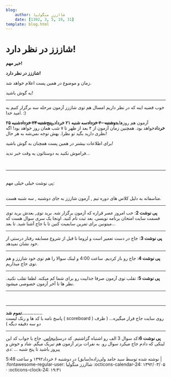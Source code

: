 ```yaml
---
blog:
    author: شااززز منگولیا
    date: [1392, 3, 5, 19, 31]
template: blog.html
---
```

# شاززز در نظر دارد!

<div class="cnt">
<strong>خبر مهم!</strong><p></p>
<p><strong>شاززز در نظر دارد!</strong></p>
<p>زمان و موضوع در همین پست اعلام خواهد شد.</p>
<p>به گوش باشید!</p>
<hr/>
<p>خوب قضیه اینه که در نظر داریم امسال هم توی شاززز آزمون مرحله سه برگزار کنیم به امید خدا. :)</p>
<p>آزمون هم روز‌های<strike><strong>دوشنبه ۲۰ خرداد</strong></strike><strong>سه شنبه ۲۱ خرداد</strong>و<strike><strong>پنج‌شنبه ۲۳ خرداد</strong></strike><strong>شنبه ۲۵ خرداد</strong>خواهد بود. همچنین زمان آزمون از ۴ بعد از ظهر تا ۷ شب همان روز خواهد بود! اگه نظری دارید بگید تو نظرا. بهش توجه نمی‌شه به هر حال!</p>
<p>برای اطلاعات بیشتر در همین پست همچنان به گوش باشید!</p>
<p>فراموش نکنید به دوستاتون یه وقت خبر ندید...</p>
<br/><hr/>
<br/>پی نوشت خیلی خیلی مهم:<br/><br/><p>متاسفانه به دلیل کلاس های دوره تیم , آزمون شاززز به جای دوشنبه , سه شنبه هست.</p>
<hr/>
<div>
<strong>پی نوشت 2</strong>: خب امروز عصر قراره که آزمون برگزار شه. برید توی, بعدش برید توی قسمت سایت امتحان برنامه نویسی. بعد ثبت نام کنید. اونجا یک سری سوال هست که میتونین برای تمرین سابمیت کنین تا با جاج آشنا شید. تا بعد...</div>
<hr/>
<p><strong>پی نوشت 3</strong>: جاج در دست تعمیر است و لزوما تا قبل از شروع مسابقه رفتار درستی از خود نشان نمیدهد.</p>
<hr/>
<div>
<strong>پی نوشت 4</strong>: جاج رو باز کردیم. ساعت 4:00 و لینک سوالا را هم توی خود شاززز و هم توی جاج میذاریم.<strong><br/></strong><hr/>
<strong>پی نوشت 5</strong>: تقلب توی آزمون صرفا جذابیت رو برای شما کم میکنه. لطفا تقلب نکنید. نظر ها تا آخر آزمون خصوصی میشود.<br/><hr/>
<br/><hr/>
<strong>تموم شد..............</strong><br/>پاسخ نامه با کد ها و رنک لیست ( scoreboard ) روی سایت جاج قرار میگیره... ( ظرف دو سه دقیقه دیگه )<strong><br/></strong><hr/>
<strong>پی نوشت 6:</strong>کد سوال 3 الف رو اشتباه گزاشتیم. کد درست<a href="http://paste.ubuntu.com/5755088/" target="_blank">اینجاس</a>. جاج با جواب کد این لینکی که دادم جاج میکرد سوال رو. به نفرات برتر آزمون هم تبریک میگم. شاد و خوش و پیروز باشید تا پنج شنبه ... :دی</div>
<p></p>
<div class="postDesc">نوشته شده توسط سید حامد ولی‌زاده(سابق) در دوشنبه ۶ خرداد۱۳۹۲ و ساعت 5:48 
	 |</div>
</div>

<div class="blog-info" markdown>
<span class="blog-author">
:fontawesome-regular-user: شااززز منگولیا
</span>
<span class="blog-date">
:octicons-calendar-24: ۱۳۹۲/۰۳/۰۵ · :octicons-clock-24: ۱۹:۳۱
</span>
</div>


